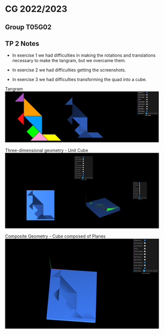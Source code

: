 # CG 2022/2023

## Group T05G02

## TP 2 Notes

- In exercise 1 we had difficulties in making the rotations and translations necessary to make the tangram, but we overcame them.

- In exercise 2 we had difficulties getting the screenshots.

- In exercise 3 we had difficulties transforming the quad into a cube.

Tangram
![Screenshot 1](screenshots/cg-t05g02-tp2-1.PNG)

Three-dimensional geometry - Unit Cube
![Screenshot 2](screenshots/cg-t05g02-tp2-2.PNG)

Composite Geometry - Cube composed of Planes
![Screenshot 3](screenshots/cg-t05g02-tp2-3.PNG)
